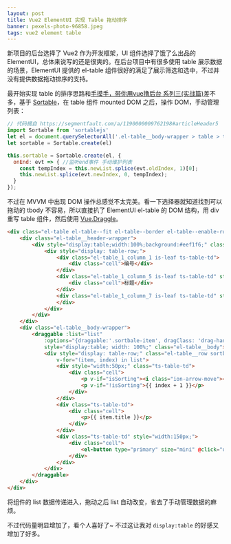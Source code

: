 ```yaml
---
layout: post
title: Vue2 ElementUI 实现 Table 拖动排序
banner: pexels-photo-96858.jpeg
tags: vue2 element table
---
```


新项目的后台选择了 Vue2 作为开发框架，UI 组件选择了饿了么出品的 ElementUI，总体来说写的还是很爽的。在后台项目中有很多使用 table 展示数据的场景，ElementUI 提供的 el-table 组件很好的满足了展示筛选和选中，不过并没有提供数据拖动排序的支持。

最开始实现 table 的排序思路和[手摸手，带你用vue撸后台 系列三(实战篇)](https://segmentfault.com/a/1190000009762198#articleHeader5)差不多，基于 [Sortable](https://github.com/RubaXa/Sortable)，在 table 组件 mounted DOM 之后，操作 DOM，手动管理列表：

```js
// 代码摘自 https://segmentfault.com/a/1190000009762198#articleHeader5
import Sortable from 'sortablejs'
let el = document.querySelectorAll('.el-table__body-wrapper > table > tbody')[0]
let sortable = Sortable.create(el)

this.sortable = Sortable.create(el, {
  onEnd: evt => { //监听end事件 手动维护列表
    const tempIndex = this.newList.splice(evt.oldIndex, 1)[0];
    this.newList.splice(evt.newIndex, 0, tempIndex);
  }
});
```

不过在 MVVM 中出现 DOM 操作总感觉不太完美。看一下选择器就知道找到可以拖动的 tbody 不容易，所以直接扒了 ElementUI el-table 的 DOM 结构，用 div 重写 table 组件，然后使用 [Vue.Draggle](https://github.com/SortableJS/Vue.Draggable)。

```html
<div class="el-table el-table--fit el-table--border el-table--enable-row-hover el-table--enable-row-transition">
    <div class="el-table__header-wrapper">
        <div style="display:table;width:100%;background:#eef1f6;" class="el-table__header">
            <div style="display: table-row;">
                <div class="el-table_1_column_1 is-leaf ts-table-td">
                    <div class="cell">编号</div>
                </div>
                <div class="el-table_1_column_5 is-leaf ts-table-td" style="width:150px;">
                    <div class="cell">标题</div>
                </div>
                <div class="el-table_1_column_7 is-leaf ts-table-td" style="width:150px;"><div class="cell">操作</div>
                </div>
            </div>
        </div>
    </div>
    <div class="el-table__body-wrapper">
        <draggable :list="list" 
            :options="{draggable:'.sortbale-item', dragClass: 'drag-handle', chosenClass: 'chosen-handle', disabled: !isSorting}" 
            style="display:table; width: 100%;" class="el-table__body">
            <div style="display: table-row;" class="el-table__row sortbale-item" 
                v-for="(item, index) in list">
                <div style="width:50px;" class="ts-table-td">
                    <div class="cell">
                        <p v-if="isSorting"><i class="ion-arrow-move"></i></p>
                        <p v-if="!isSorting">{{ index + 1 }}</p>
                    </div>
                </div>
                <div class="ts-table-td">
                    <div class="cell">
                        <p>{{ item.title }}</p>
                    </div>
                </div>
                <div class="ts-table-td" style="width:150px;">
                    <div class="cell">
                        <el-button type="primary" size="mini" @click="update(item, index)">编辑</el-button>
                    </div>
                </div>
            </div>
        </draggable>
    </div>
</div>
```


将组件的 list 数据传递进入，拖动之后 list 自动改变，省去了手动管理数据的麻烦。

不过代码量明显增加了，看个人喜好了~ 不过这让我对 `display:table` 的好感又增加了好多。







